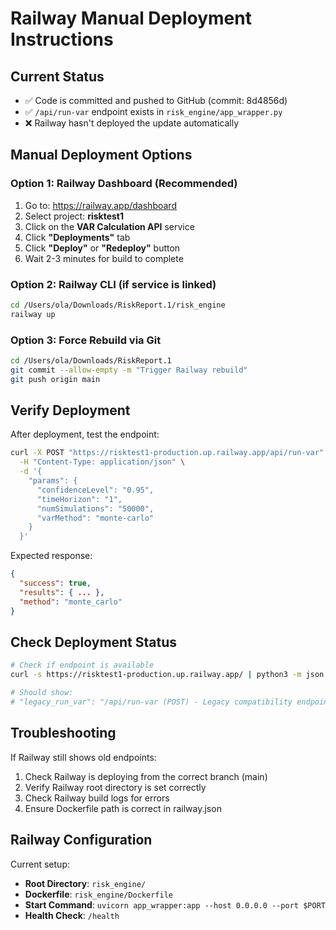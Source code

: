 # Railway Manual Deployment Instructions

## Current Status
- ✅ Code is committed and pushed to GitHub (commit: 8d4856d)
- ✅ `/api/run-var` endpoint exists in `risk_engine/app_wrapper.py`
- ❌ Railway hasn't deployed the update automatically

## Manual Deployment Options

### Option 1: Railway Dashboard (Recommended)
1. Go to: https://railway.app/dashboard
2. Select project: **risktest1**
3. Click on the **VAR Calculation API** service
4. Click **"Deployments"** tab
5. Click **"Deploy"** or **"Redeploy"** button
6. Wait 2-3 minutes for build to complete

### Option 2: Railway CLI (if service is linked)
```bash
cd /Users/ola/Downloads/RiskReport.1/risk_engine
railway up
```

### Option 3: Force Rebuild via Git
```bash
cd /Users/ola/Downloads/RiskReport.1
git commit --allow-empty -m "Trigger Railway rebuild"
git push origin main
```

## Verify Deployment

After deployment, test the endpoint:

```bash
curl -X POST "https://risktest1-production.up.railway.app/api/run-var" \
  -H "Content-Type: application/json" \
  -d '{
    "params": {
      "confidenceLevel": "0.95",
      "timeHorizon": "1",
      "numSimulations": "50000",
      "varMethod": "monte-carlo"
    }
  }'
```

Expected response:
```json
{
  "success": true,
  "results": { ... },
  "method": "monte_carlo"
}
```

## Check Deployment Status

```bash
# Check if endpoint is available
curl -s https://risktest1-production.up.railway.app/ | python3 -m json.tool

# Should show:
# "legacy_run_var": "/api/run-var (POST) - Legacy compatibility endpoint"
```

## Troubleshooting

If Railway still shows old endpoints:
1. Check Railway is deploying from the correct branch (main)
2. Verify Railway root directory is set correctly
3. Check Railway build logs for errors
4. Ensure Dockerfile path is correct in railway.json

## Railway Configuration

Current setup:
- **Root Directory**: `risk_engine/`
- **Dockerfile**: `risk_engine/Dockerfile`  
- **Start Command**: `uvicorn app_wrapper:app --host 0.0.0.0 --port $PORT`
- **Health Check**: `/health`

